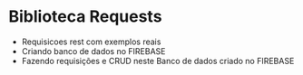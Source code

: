 # Biblioteca Requests
- Requisicoes rest com exemplos reais
- Criando banco de dados no FIREBASE
- Fazendo requisições e CRUD neste Banco de dados criado no FIREBASE
